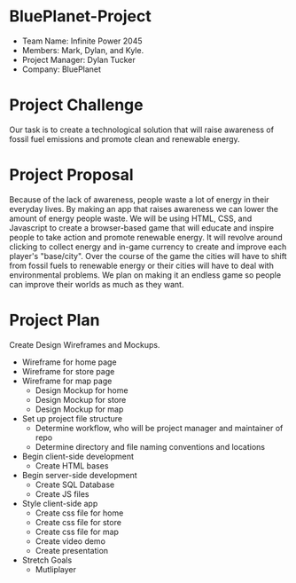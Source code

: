 # BluePlanet-Project

- Team Name: Infinite Power 2045
- Members: Mark, Dylan, and Kyle.
- Project Manager: Dylan Tucker
- Company: BluePlanet

# Project Challenge

Our task is to create a technological solution that will raise awareness of fossil fuel emissions and promote clean and renewable energy.

# Project Proposal

   Because of the lack of awareness, people waste a lot of energy in their everyday lives. By making an app that raises awareness we can lower the amount of energy people waste. We will be using HTML, CSS, and Javascript to create a browser-based game that will educate and inspire people to take action and promote renewable energy. It will revolve around clicking to collect energy and in-game currency to create and improve each player's "base/city". Over the course of the game the cities will have to shift from fossil fuels to renewable energy or their cities will have to deal with environmental problems. We plan on making it an endless game so people can improve their worlds as much as they want. 

# Project Plan

Create Design Wireframes and Mockups.
  - Wireframe for home page
  - Wireframe for store page
  - Wireframe for map page
    - Design Mockup for home
    - Design Mockup for store
    - Design Mockup for map
- Set up project file structure
  - Determine workflow, who will be project manager and maintainer of repo
  - Determine directory and file naming conventions and locations
- Begin client-side development
    - Create HTML bases
- Begin server-side development
    - Create SQL Database
    - Create JS files
- Style client-side app
    - Create css file for home
    - Create css file for store
    - Create css file for map
  - Create video demo
  - Create presentation 
- Stretch Goals
    - Mutliplayer
